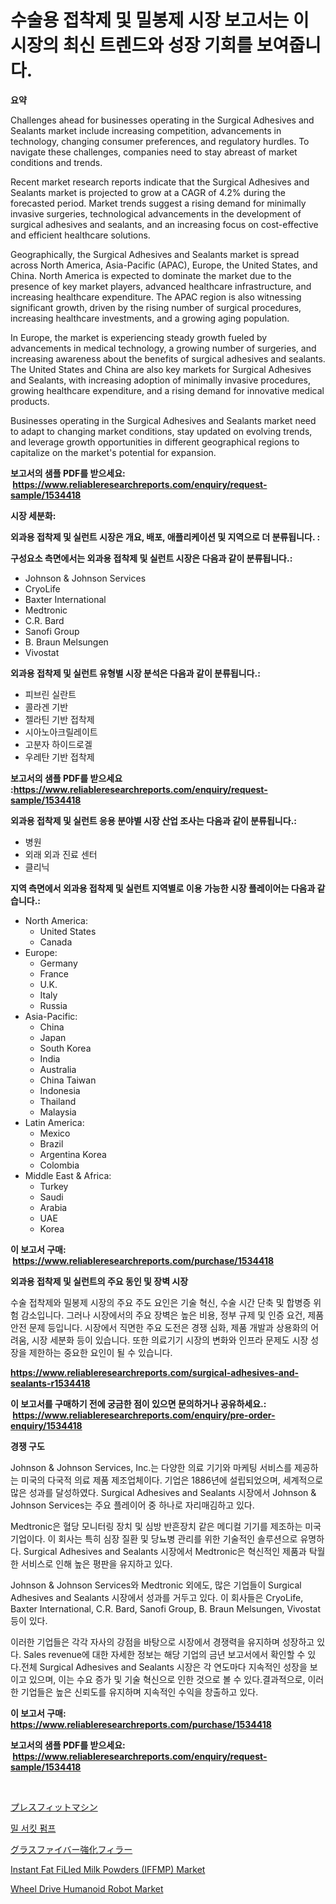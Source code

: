<p><h1>수술용 접착제 및 밀봉제 시장 보고서는 이 시장의 최신 트렌드와 성장 기회를 보여줍니다.</h1></p><p><strong>요약</strong></p>
<p><p>Challenges ahead for businesses operating in the Surgical Adhesives and Sealants market include increasing competition, advancements in technology, changing consumer preferences, and regulatory hurdles. To navigate these challenges, companies need to stay abreast of market conditions and trends.</p><p>Recent market research reports indicate that the Surgical Adhesives and Sealants market is projected to grow at a CAGR of 4.2% during the forecasted period. Market trends suggest a rising demand for minimally invasive surgeries, technological advancements in the development of surgical adhesives and sealants, and an increasing focus on cost-effective and efficient healthcare solutions.</p><p>Geographically, the Surgical Adhesives and Sealants market is spread across North America, Asia-Pacific (APAC), Europe, the United States, and China. North America is expected to dominate the market due to the presence of key market players, advanced healthcare infrastructure, and increasing healthcare expenditure. The APAC region is also witnessing significant growth, driven by the rising number of surgical procedures, increasing healthcare investments, and a growing aging population.</p><p>In Europe, the market is experiencing steady growth fueled by advancements in medical technology, a growing number of surgeries, and increasing awareness about the benefits of surgical adhesives and sealants. The United States and China are also key markets for Surgical Adhesives and Sealants, with increasing adoption of minimally invasive procedures, growing healthcare expenditure, and a rising demand for innovative medical products.</p><p>Businesses operating in the Surgical Adhesives and Sealants market need to adapt to changing market conditions, stay updated on evolving trends, and leverage growth opportunities in different geographical regions to capitalize on the market's potential for expansion.</p></p>
<p><strong>보고서의 샘플 PDF를 받으세요: &nbsp;<a href="https://www.reliableresearchreports.com/enquiry/request-sample/1534418">https://www.reliableresearchreports.com/enquiry/request-sample/1534418</a></strong></p>
<p><strong>시장 세분화:</strong></p>
<p><strong> 외과용 접착제 및 실런트 시장은 개요, 배포, 애플리케이션 및 지역으로 더 분류됩니다. :</strong></p>
<p><strong>구성요소 측면에서는 외과용 접착제 및 실런트 시장은 다음과 같이 분류됩니다.:</strong></p>
<p><ul><li>Johnson & Johnson Services</li><li>CryoLife</li><li>Baxter International</li><li>Medtronic</li><li>C.R. Bard</li><li>Sanofi Group</li><li>B. Braun Melsungen</li><li>Vivostat</li></ul></p>
<p><strong> 외과용 접착제 및 실런트 유형별 시장 분석은 다음과 같이 분류됩니다.:</strong></p>
<p><ul><li>피브린 실란트</li><li>콜라겐 기반</li><li>젤라틴 기반 접착제</li><li>시아노아크릴레이트</li><li>고분자 하이드로겔</li><li>우레탄 기반 접착제</li></ul></p>
<p><strong>보고서의 샘플 PDF를 받으세요 :<a href="https://www.reliableresearchreports.com/enquiry/request-sample/1534418">https://www.reliableresearchreports.com/enquiry/request-sample/1534418</a></strong></p>
<p><strong> 외과용 접착제 및 실런트 응용 분야별 시장 산업 조사는 다음과 같이 분류됩니다.:</strong></p>
<p><ul><li>병원</li><li>외래 외과 진료 센터</li><li>클리닉</li></ul></p>
<p><strong>지역 측면에서 외과용 접착제 및 실런트 지역별로 이용 가능한 시장 플레이어는 다음과 같습니다.:</strong></p>
<p><ul>
    <li>
        North America:
        <ul>
            <li>United States</li>
            <li>Canada</li>
        </ul>
    </li>
    <li>
        Europe:
        <ul>
            <li>Germany</li>
            <li>France</li>
            <li>U.K.</li>
            <li>Italy</li>
            <li>Russia</li>
        </ul>
    </li>
    <li>
        Asia-Pacific:
        <ul>
            <li>China</li>
            <li>Japan</li>
            <li>South Korea</li>
            <li>India</li>
            <li>Australia</li>
            <li>China Taiwan</li>
            <li>Indonesia</li>
            <li>Thailand</li>
            <li>Malaysia</li>
        </ul>
    </li>
    <li>
        Latin America:
        <ul>
            <li>Mexico</li>
            <li>Brazil</li>
            <li>Argentina Korea</li>
            <li>Colombia</li>
        </ul>
    </li>
    <li>
        Middle East & Africa:
        <ul>
            <li>Turkey</li>
            <li>Saudi</li>
            <li>Arabia</li>
            <li>UAE</li>
            <li>Korea</li>
        </ul>
    </li>
    </ul></p>
<p><strong>이 보고서 구매: &nbsp;<a href="https://www.reliableresearchreports.com/purchase/1534418">https://www.reliableresearchreports.com/purchase/1534418</a></strong></p>
<p><strong>외과용 접착제 및 실런트의 주요 동인 및 장벽 시장</strong></p>
<p><p>수술 접착제와 밀봉제 시장의 주요 주도 요인은 기술 혁신, 수술 시간 단축 및 합병증 위험 감소입니다. 그러나 시장에서의 주요 장벽은 높은 비용, 정부 규제 및 인증 요건, 제품 안전 문제 등입니다. 시장에서 직면한 주요 도전은 경쟁 심화, 제품 개발과 상용화의 어려움, 시장 세분화 등이 있습니다. 또한 의료기기 시장의 변화와 인프라 문제도 시장 성장을 제한하는 중요한 요인이 될 수 있습니다.</p></p>
<p><strong><a href="https://www.reliableresearchreports.com/surgical-adhesives-and-sealants-r1534418">https://www.reliableresearchreports.com/surgical-adhesives-and-sealants-r1534418</a></strong></p>
<p><strong>이 보고서를 구매하기 전에 궁금한 점이 있으면 문의하거나 공유하세요.: &nbsp;<a href="https://www.reliableresearchreports.com/enquiry/pre-order-enquiry/1534418">https://www.reliableresearchreports.com/enquiry/pre-order-enquiry/1534418</a></strong></p>
<p><strong>경쟁 구도</strong></p>
<p><p>Johnson & Johnson Services, Inc.는 다양한 의료 기기와 마케팅 서비스를 제공하는 미국의 다국적 의료 제품 제조업체이다. 기업은 1886년에 설립되었으며, 세계적으로 많은 성과를 달성하였다. Surgical Adhesives and Sealants 시장에서 Johnson & Johnson Services는 주요 플레이어 중 하나로 자리매김하고 있다.</p><p>Medtronic은 혈당 모니터링 장치 및 심방 반흔장치 같은 메디컬 기기를 제조하는 미국 기업이다. 이 회사는 특히 심장 질환 및 당뇨병 관리를 위한 기술적인 솔루션으로 유명하다. Surgical Adhesives and Sealants 시장에서 Medtronic은 혁신적인 제품과 탁월한 서비스로 인해 높은 평판을 유지하고 있다.</p><p>Johnson & Johnson Services와 Medtronic 외에도, 많은 기업들이 Surgical Adhesives and Sealants 시장에서 성과를 거두고 있다. 이 회사들은 CryoLife, Baxter International, C.R. Bard, Sanofi Group, B. Braun Melsungen, Vivostat 등이 있다.</p><p>이러한 기업들은 각각 자사의 강점을 바탕으로 시장에서 경쟁력을 유지하며 성장하고 있다. Sales revenue에 대한 자세한 정보는 해당 기업의 금년 보고서에서 확인할 수 있다.전체 Surgical Adhesives and Sealants 시장은 각 연도마다 지속적인 성장을 보이고 있으며, 이는 수요 증가 및 기술 혁신으로 인한 것으로 볼 수 있다.결과적으로, 이러한 기업들은 높은 신뢰도를 유지하며 지속적인 수익을 창출하고 있다.</p></p>
<p><strong>이 보고서 구매: &nbsp; <a href="https://www.reliableresearchreports.com/purchase/1534418">https://www.reliableresearchreports.com/purchase/1534418</a></strong></p>
<p><strong>보고서의 샘플 PDF를 받으세요: &nbsp;<a href="https://www.reliableresearchreports.com/enquiry/request-sample/1534418">https://www.reliableresearchreports.com/enquiry/request-sample/1534418</a></strong><strong></strong></p>
<p>&nbsp;</p>
<p><p><a href="https://github.com/ihabdkwlxs948/Market-Research-Report-List-1/blob/main/780382019667.md">プレスフィットマシン</a></p><p><a href="https://medium.com/@howaoole34545/%EB%AF%B8%EC%96%80%EB%A7%88-%EC%9A%B0%EB%93%9C-%EA%B8%B0%EB%B3%B8-%EC%97%B0%EB%A1%80-%EB%B3%B4%EA%B3%A0%EC%84%9C-2024%EB%85%84%EB%B6%80%ED%84%B0-2031%EB%85%84%EA%B9%8C%EC%A7%80%EC%9D%98-%ED%9E%88%EC%8A%A4%ED%86%A0%EB%A6%AC-%EB%B0%8F-%EC%98%88%EC%B8%A1-9dc1cf48706d">밀 서킷 펌프</a></p><p><a href="https://medium.com/@kamdeall7845/%E3%82%AC%E3%83%A9%E3%82%B9%E7%B9%8A%E7%B6%AD%E5%BC%B7%E5%8C%96%E3%83%95%E3%82%A3%E3%83%A9%E3%83%BC%E5%B8%82%E5%A0%B4%E8%A6%8F%E6%A8%A1%E3%81%AF-%E4%B8%96%E7%95%8C%E7%94%A3%E6%A5%AD%E3%81%AB%E3%81%8A%E3%81%91%E3%82%8B%E6%9C%80%E9%81%A9%E3%81%AA%E3%83%9E%E3%83%BC%E3%82%B1%E3%83%86%E3%82%A3%E3%83%B3%E3%82%B0%E3%83%81%E3%83%A3%E3%83%8D%E3%83%AB%E3%82%92%E6%98%8E%E3%82%89%E3%81%8B%E3%81%AB%E3%81%97%E3%81%BE%E3%81%99-370ae0e5c86b">グラスファイバー強化フィラー</a></p><p><a href="https://github.com/Paul14Anderson63/Market-Research-Report-List-3/blob/main/instant-fat-filled-milk-powders-iffmp-market.md">Instant Fat FiLled Milk Powders (IFFMP) Market</a></p><p><a href="https://www.linkedin.com/pulse/wheel-drive-humanoid-robot-market-research-report-reveals-yx9lf?trackingId=51VHNNi%2BE7Ib8h7Dk2zOGw%3D%3D">Wheel Drive Humanoid Robot Market</a></p></p>